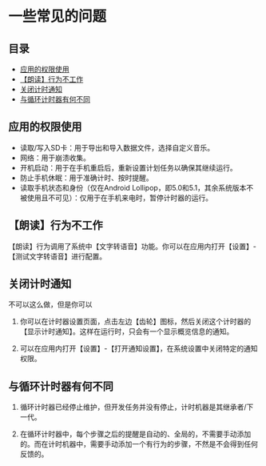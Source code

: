 # 一些常见的问题

## 目录

- [应用的权限使用](#应用的权限使用)
- [【朗读】行为不工作](#【朗读】行为不工作)
- [关闭计时通知](#关闭计时通知)
- [与循环计时器有何不同](#与循环计时器有何不同)

## 应用的权限使用

- 读取/写入SD卡：用于导出和导入数据文件，选择自定义音乐。
- 网络：用于崩溃收集。
- 开机启动：用于在手机重启后，重新设置计划任务以确保其继续运行。
- 防止手机休眠：用于准确计时、按时提醒。
- 读取手机状态和身份（仅在Android Lollipop，即5.0和5.1，其余系统版本不被使用且不可见）：仅用于在手机来电时，暂停计时器的运行。

## 【朗读】行为不工作

【朗读】行为调用了系统中【文字转语音】功能。你可以在应用内打开【设置】-【测试文字转语音】进行配置。

## 关闭计时通知

不可以这么做，但是你可以

1. 你可以在计时器设置页面，点击左边【齿轮】图标，然后关闭这个计时器的【显示计时通知】。这样在运行时，只会有一个显示概览信息的通知。

1. 可以在应用内打开【设置】-【打开通知设置】，在系统设置中关闭特定的通知权限。

## 与循环计时器有何不同

1. 循环计时器已经停止维护，但开发任务并没有停止，计时机器是其继承者/下一代。

2. 在循环计时器中，每个步骤之后的提醒是自动的、全局的，不需要手动添加的。而在计时机器中，需要手动添加一个有行为的步骤，不然是不会得到任何反馈的。